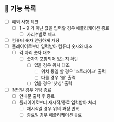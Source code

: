 ## 📃 기능 목록
- [ ] 예외 사항 체크
  - [ ] 1 ~ 9 가 아닌 값을 입력할 경우 애플리케이션 종료
    - [ ] 자리수별로 체크

- [ ] 컴퓨터 숫자 랜덤하게 저장
- [ ] 플레이어로부터 입력받아 컴퓨터 숫자와 대조
  - [ ] 각 자리 숫자 대조
    - [ ] 숫자가 포함되어 있는지 확인
      - [ ] 있을 경우 위치 대조
        - [ ] 위치 동일 할 경우 '스트라이크' 출력
        - [ ] 다를 경우 '볼' 출력
      - [ ] 없을 경우 '낫싱' 출력
      
- [ ] 정답일 경우 게임 종료
  - [ ] 안내문 출력 후 종료
  - [ ] 플레이어로부터 재시작/종료 입력받아 처리
    - [ ] 재시작일 경우 위의 과정 반복 
    - [ ] 종료일 경우 애플리케이션 종료
